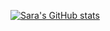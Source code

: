 [![Sara's GitHub stats](https://github-readme-stats.vercel.app/api?username=SVA-BL00)](https://github.com/anuraghazra/github-readme-stats)
